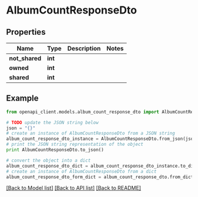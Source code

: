 # AlbumCountResponseDto


## Properties

Name | Type | Description | Notes
------------ | ------------- | ------------- | -------------
**not_shared** | **int** |  | 
**owned** | **int** |  | 
**shared** | **int** |  | 

## Example

```python
from openapi_client.models.album_count_response_dto import AlbumCountResponseDto

# TODO update the JSON string below
json = "{}"
# create an instance of AlbumCountResponseDto from a JSON string
album_count_response_dto_instance = AlbumCountResponseDto.from_json(json)
# print the JSON string representation of the object
print AlbumCountResponseDto.to_json()

# convert the object into a dict
album_count_response_dto_dict = album_count_response_dto_instance.to_dict()
# create an instance of AlbumCountResponseDto from a dict
album_count_response_dto_form_dict = album_count_response_dto.from_dict(album_count_response_dto_dict)
```
[[Back to Model list]](../README.md#documentation-for-models) [[Back to API list]](../README.md#documentation-for-api-endpoints) [[Back to README]](../README.md)



